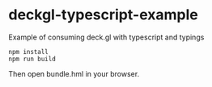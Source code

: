 # deckgl-typescript-example
Example of consuming deck.gl with typescript and typings

```
npm install
npm run build
```

Then open bundle.hml in your browser.
